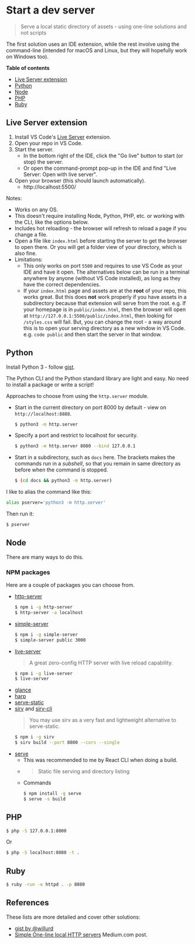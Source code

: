 # Start a dev server
> Serve a local static directory of assets - using one-line solutions and not scripts

<!-- This file exists as gist rather than in a repo or on a site, so it makes it more predictable to link to from multiple repos without worrying about the link breaking. -->

The first solution uses an IDE extension, while the rest involve using the command-line (intended for macOS and Linux, but they will hopefully work on Windows too).

**Table of contents**

- [Live Server extension](#live-server-extension)
- [Python](#python)
- [Node](#node)
- [PHP](#php)
- [Ruby](#ruby)


## Live Server extension


1. Install VS Code's [Live Server](https://marketplace.visualstudio.com/items?itemName=ritwickdey.LiveServer) extension.
2. Open your repo in VS Code.
4. Start the server.
    - In the bottom right of the IDE, click the "Go live" button to start (or stop) the server.
    - Or open the command-prompt pop-up in the IDE and find "Live Server: Open with live server".
5. Open your browser (this should launch automatically).
    - http://localhost:5500/

Notes:

- Works on any OS.
- This doesn't require installing Node, Python, PHP, etc. or working with the CLI, like the options below. 
- Includes hot reloading - the browser will refresh to reload a page if you change a file.
- Open a file like `index.html` before starting the server to get the browser to open there. Or you will get a folder view of your directory, which is also fine.
- Limitations:
    - This only works on port `5500` and requires to use VS Code as your IDE and have it open. The alternatives below can be run in a terminal anywhere by anyone (without VS Code installed), as long as they have the correct dependencies.
    - If your `index.html` page and assets are at the **root** of your repo, this works great. But this does **not** work properly if you have assets in a subdirectory because that extension will serve from the root. e.g. If your homepage is in `public/index.html`, then the browser will open at `http://127.0.0.1:5500/public/index.html`, then looking for `/styles.css` will fail. But, you can change the root - a way around this is to open your serving directory as a new window in VS Code. e.g. `code public` and then start the server in that window.


## Python

Install Python 3 - follow [gist](https://gist.github.com/MichaelCurrin/57caae30bd7b0991098e9804a9494c23).

The Python CLI and the Python standard library are light and easy. No need to install a package or write a script!

Approaches to choose from using the `http.server` module.

- Start in the current directory on port 8000 by default - view on `http://localhost:8888`.
    ```sh
    $ python3 -m http.server
    ```
- Specify a port and restrict to localhost for security.
    ```sh
    $ python3 -m http.server 8080 --bind 127.0.0.1
    ```
- Start in a subdirectory, such as `docs` here. The brackets makes the commands run in a _subshell_, so that you remain in same directory as before when the command is stopped.
    ```sh
    $ (cd docs && python3 -m http.server)
    ```

I like to alias the command like this:

```sh
alias pserver='python3 -m http.server'
```

Then run it:

```sh
$ pserver
```


## Node

There are many ways to do this.

### NPM packages

Here are a couple of packages you can choose from.

- [http-server](https://www.npmjs.com/package/http-server)
    ```sh
    $ npm i -g http-server
    $ http-server -a localhost
    ```
- [simple-server](https://www.npmjs.com/package/simple-server)
    ```sh
    $ npm i -g simple-server
    $ simple-server public 3000
    ```
- [live-server](https://www.npmjs.com/package/live-server)
    > A great zero-config HTTP server with live reload capability.
    ```sh
    $ npm i -g live-server
    $ live-server
    ```
- [glance](https://www.npmjs.org/package/glance)
- [harp](http://harpjs.com/)
- [serve-static](https://www.npmjs.com/package/serve-static)
- [sirv](https://www.npmjs.com/package/sirv) and [sirv-cli](https://github.com/lukeed/sirv/tree/master/packages/sirv-cli)
    > You may use sirv as a very fast and lightweight alternative to serve-static.
    ```sh
    $ npm i -g sirv
    $ sirv build --port 8080 --cors --single
    ```
- [serve](https://www.npmjs.com/package/serve)
    - This was recommended to me by React CLI when doing a build.
    - > Static file serving and directory listing 
    - Commands
        ```sh
        $ npm install -g serve
        $ serve -s build
        ```


## PHP

```sh
$ php -S 127.0.0.1:8000
```

Or

```sh
$ php -S localhost:8080 -t .
```


## Ruby

```sh
$ ruby -run -e httpd . -p 8080
```


## References

These lists are more detailed and cover other solutions:

- [gist by @willurd](https://gist.github.com/willurd/5720255)
- [Simple One-line local HTTP servers](https://medium.com/sweetmeat/simple-one-line-local-http-servers-8adb57d93ec3) Medium.com post.
